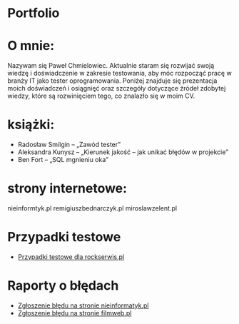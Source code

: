 # Portfolio
# O mnie:
Nazywam się Paweł Chmielowiec. Aktualnie staram się rozwijać swoją wiedzę i doświadczenie w zakresie testowania, aby móc rozpocząć pracę w branży IT jako tester oprogramowania. Poniżej znajduje się prezentacja moich doświadczeń i osiągnięć oraz szczegóły dotyczące źródeł zdobytej wiedzy, które są rozwinięciem tego, co znalazło się w moim CV.

# książki:
- Radosław Smilgin – „Zawód tester”
- Aleksandra Kunysz – „Kierunek jakość – jak unikać błędów w projekcie”
- Ben Fort – „SQL  mgnieniu oka”
	
# strony internetowe:
nieinformtyk.pl
remigiuszbednarczyk.pl
miroslawzelent.pl


# Przypadki testowe
  - [Przypadki testowe dla rockserwis.pl ]( https://docs.google.com/spreadsheets/d/1coxJsP8IbJiVwzt43nYskQL2nToK5Mc3mWIUS8ZV4Zo/edit?usp=sharing)

# Raporty o błędach
- [Zgłoszenie błędu na stronie nieinformatyk.pl](https://docs.google.com/document/d/1nTFH8TvVrRTMh6yjLdP6kbBypomtn0f1Z2mrS3BhB6Q/edit?usp=sharing)
- [Zgłoszenie błędu na stronie filmweb.pl]()



